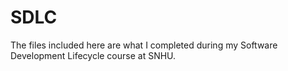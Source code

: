 # SDLC
The files included here are what I completed during my Software Development Lifecycle course at SNHU.
